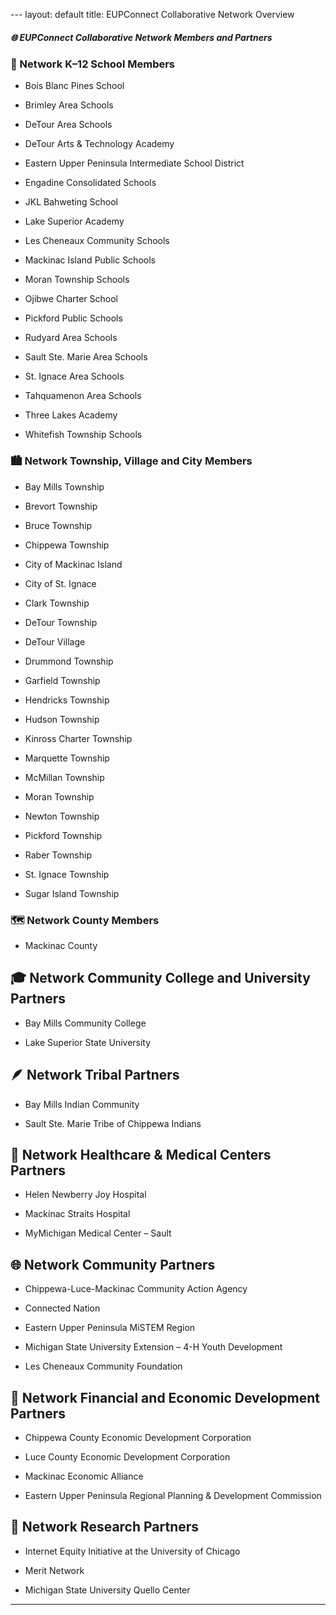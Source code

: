 --- layout: default title: EUPConnect Collaborative Network Overview

##### 🌐 EUPConnect Collaborative Network Members and Partners

### 🏫 Network K–12 School Members

- Bois Blanc Pines School

- Brimley Area Schools

- DeTour Area Schools

- DeTour Arts & Technology Academy

- Eastern Upper Peninsula Intermediate School District

- Engadine Consolidated Schools

- JKL Bahweting School

- Lake Superior Academy

- Les Cheneaux Community Schools

- Mackinac Island Public Schools

- Moran Township Schools

- Ojibwe Charter School

- Pickford Public Schools

- Rudyard Area Schools

- Sault Ste. Marie Area Schools

- St. Ignace Area Schools

- Tahquamenon Area Schools

- Three Lakes Academy

- Whitefish Township Schools

### 🏙️ Network Township, Village and City Members

- Bay Mills Township

- Brevort Township

- Bruce Township

- Chippewa Township

- City of Mackinac Island

- City of St. Ignace

- Clark Township

- DeTour Township

- DeTour Village

- Drummond Township

- Garfield Township

- Hendricks Township

- Hudson Township

- Kinross Charter Township

- Marquette Township

- McMillan Township

- Moran Township

- Newton Township

- Pickford Township

- Raber Township

- St. Ignace Township

- Sugar Island Township

### 🗺️ Network County Members

- Mackinac County

## 🎓 Network Community College and University Partners

- Bay Mills Community College

- Lake Superior State University

## 🪶 Network Tribal Partners

- Bay Mills Indian Community

- Sault Ste. Marie Tribe of Chippewa Indians

## 🏥 Network Healthcare & Medical Centers Partners

- Helen Newberry Joy Hospital

- Mackinac Straits Hospital

- MyMichigan Medical Center – Sault

## 🌐 Network Community Partners

- Chippewa-Luce-Mackinac Community Action Agency

- Connected Nation

- Eastern Upper Peninsula MiSTEM Region

- Michigan State University Extension – 4-H Youth Development

- Les Cheneaux Community Foundation

## 💼 Network Financial and Economic Development Partners

- Chippewa County Economic Development Corporation

- Luce County Economic Development Corporation

- Mackinac Economic Alliance

- Eastern Upper Peninsula Regional Planning & Development Commission

## 🔬 Network Research Partners

- Internet Equity Initiative at the University of Chicago

- Merit Network

- Michigan State University Quello Center

---
